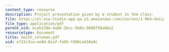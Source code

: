 ```yaml
---
content_type: resource
description: Project presentation given by a student in the class.
file: https://ol-ocw-studio-app-qa.s3.amazonaws.com/courses/1-964-design-for-sustainability-fall-2006/e722c3caee9d0ca7fa05fd90cad18a9c_keith_coleman.pdf
file_type: application/pdf
parent_uid: eceb230e-4a86-2bcc-5b0a-9b00758a86a2
resourcetype: Document
title: keith_coleman.pdf
uid: e722c3ca-ee9d-0ca7-fa05-fd90cad18a9c
---
```

